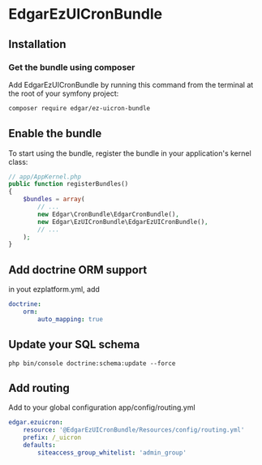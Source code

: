 # EdgarEzUICronBundle

## Installation

### Get the bundle using composer

Add EdgarEzUICronBundle by running this command from the terminal at the root of
your symfony project:

```bash
composer require edgar/ez-uicron-bundle
```

## Enable the bundle

To start using the bundle, register the bundle in your application's kernel class:

```php
// app/AppKernel.php
public function registerBundles()
{
    $bundles = array(
        // ...
        new Edgar\CronBundle\EdgarCronBundle(),
        new Edgar\EzUICronBundle\EdgarEzUICronBundle(),
        // ...
    );
}
```

## Add doctrine ORM support

in yout ezplatform.yml, add

```yaml
doctrine:
    orm:
        auto_mapping: true
```

## Update your SQL schema

```
php bin/console doctrine:schema:update --force
```

## Add routing

Add to your global configuration app/config/routing.yml

```yaml
edgar.ezuicron:
    resource: '@EdgarEzUICronBundle/Resources/config/routing.yml'
    prefix: /_uicron
    defaults:
        siteaccess_group_whitelist: 'admin_group'    
```
